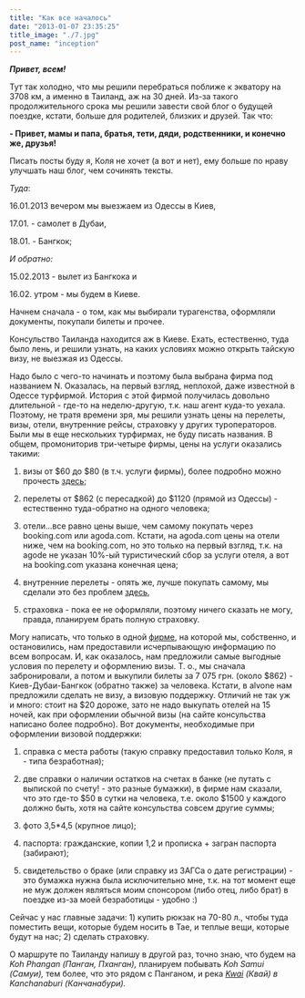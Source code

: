 ```yaml
---
title: "Как все началось"
date: "2013-01-07 23:35:25"
title_image: "./7.jpg"
post_name: "inception"
---
```


<em><strong>Привет, всем!</strong></em>

Тут так холодно, что мы решили перебраться поближе к экватору на 3708 км, а именно в Таиланд, аж на 30 дней. Из-за такого продолжительного срока мы решили завести свой блог о будущей поездке, кстати, больше для родителей, близких и друзей. Так что:<!--more-->

<strong> - Привет, мамы и папа, братья, тети, дяди, родственники, и конечно же, друзья! </strong>

Писать посты буду я, Коля не хочет (а вот и нет), ему больше по нраву улучшать наш блог, чем сочинять тексты.

<i>Туда</i>:

16.01.2013 вечером мы выезжаем из Одессы в Киев,

17.01. - самолет в Дубаи,

18.01. - Бангкок;

<em>И обратно:</em>

15.02.2013 - вылет из Бангкока и

16.02. утром - мы будем в Киеве.

Начнем сначала - о том, как мы выбирали турагенства, оформляли документы, покупали билеты и прочее.

Консульство Таиланда находится аж в Киеве. Ехать, естественно, туда было лень, и решили узнать, на каких условиях можно открыть тайскую визу, не выезжая из Одессы.

Надо было с чего-то начинать и поэтому была выбрана фирма под названием N. Оказалась, на первый взгляд, неплохой, даже известной в Одессе турфирмой. История с этой фирмой получилась довольно длительной - где-то на неделю-другую, т.к. наш агент куда-то уехала. Поэтому, не тратя времени зря, мы решили узнать цены на перелеты, визы, отели, внутренние рейсы, страховку у других туроператоров. Были мы в еще нескольких турфирмах, не буду писать названия. В общем, промониторив три-четыре фирмы, цены на услуги оказались такими:

1. визы от $60 до $80 (в т.ч. услуги фирмы), более подробно можно прочесть <a title="Тайское консульство" href="http://thaiconsulate.kiev.ua/?page_id=3" target="_blank">здесь</a>;

2. перелеты от $862 (с пересадкой) до $1120 (прямой из Одессы) - естественно туда-обратно на одного человека;

3. отели...все равно цены выше, чем самому покупать через booking.com или agoda.com. Кстати, на agoda.com цены на отели ниже, чем на booking.com, но это только на первый взгляд, т.к. на agode не указан 10%-ый туристический сбор за услуги отеля, а вот на booking.com указана конечная цена;

4. внутренние перелеты - опять же, лучше покупать самому, мы сделали это без проблем <a href="http://www.airasia.com/ot/en/home.page" target="_blank">здесь</a>,

5. страховка - пока ее не оформляли, поэтому ничего сказать не могу, правда, планируем брать полную страховку.

Могу написать, что только в одной <a href="http://www.alvona.com/" target="_blank">фирме</a>, на которой мы, собственно, и остановились, нам предоставили исчерпывающую информацию по всем вопросам. И, как оказалось, нам предложили самые выгодные условия по перелету и оформлению визы. Т. о., мы сначала забронировали, а потом и выкупили билеты за 7 075 грн. (около $862) - Киев-Дубаи-Бангкок (обратно также) за человека. Кстати, в alvone нам предложили сделать не визу, а визовую поддержку. Отличий не так уж и много: стоит на $20 дороже, зато не надо выкупать отелей на 15 ночей, как при оформлении обычной визы (на сайте консульства написано более подробно). Вот документы, необходимые при оформлении визовой поддержки:

1. справка с места работы (такую справку предоставил только Коля, я - типа безработная);

2. две справки о наличии остатков на счетах в банке (не путать с выпиской по счету! - это разные бумажки), в фирме нам сказали, что это где-то $50 в сутки на человека, т.е. около $1500 у каждого должно быть, хотя на сайте консульства совсем другие суммы;

3. фото 3,5\*4,5 (крупное лицо);

4. паспорта: гражданские, копии 1,2 и прописка + загран паспорта (забирают);

5. свидетельство о браке (или справку из ЗАГСа о дате регистрации) - это бумажка нужна была исключительно мне, т.к. на тот момент еще не муж должен являться моим спонсором (либо отец, либо брат) в поездке из-за моей безработицы - удобно :)

Сейчас у нас главные задачи: 1) купить рюкзак на 70-80 л., чтобы туда поместить вещи, которые будем носить в Тае, и теплые вещи, которые будут на нас; 2) сделать страховку.

О маршруте по Таиланду напишу в другой раз, точно знаю, что будем на <em>Koh Phangan (Панган, Пханган),</em> планируем побывать<em> Koh Samui (Самуи), </em>тем более, что это рядом с Панганом, и река <em><a title="река Квай" href="http://www.riverkwaijunglerafts.com/" target="_blank">Kwai</a> (Квай) в Kanchanaburi (Канчанабури). </em>

&nbsp;

&nbsp;
